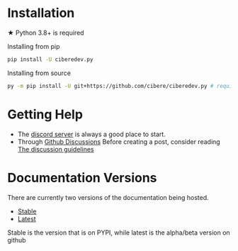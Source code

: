 # Installation

★ Python 3.8+ is required

Installing from pip

```bash
pip install -U ciberedev.py
```

Installing from source

```bash
py -m pip install -U git+https://github.com/cibere/ciberedev.py # requires git to be installed
```

# Getting Help

- The <a href="https://discord.gg/pP4mKKbRvk">discord server</a> is always a good place to start.
- Through <a href="https://github.com/cibere/ciberedev.py/discussions">Github Discussions</a> Before creating a post, consider reading <a href="https://github.com/cibere/ciberedev.py/discussions/3">The discussion guidelines</a>

# Documentation Versions

There are currently two versions of the documentation being hosted.

- <a href="">Stable</a>
- <a href="">Latest</a>

Stable is the version that is on PYPI, while latest is the alpha/beta version on github
